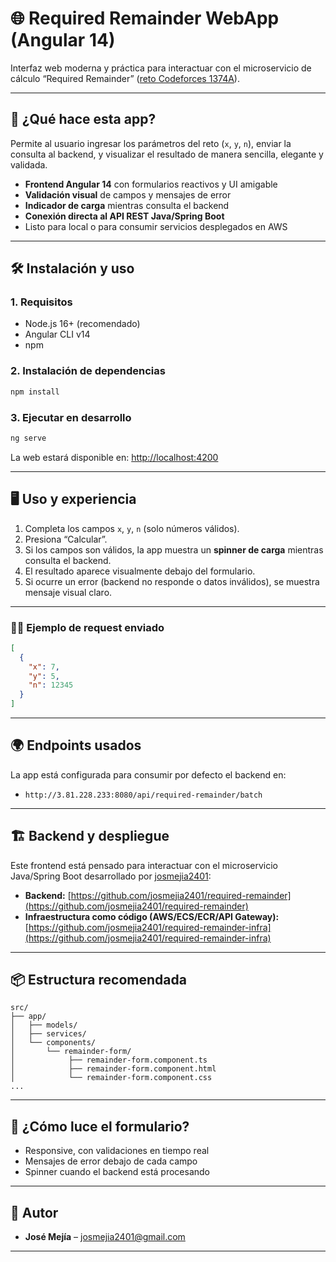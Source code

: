 # 🌐 Required Remainder WebApp (Angular 14)

Interfaz web moderna y práctica para interactuar con el microservicio de cálculo “Required Remainder” ([reto Codeforces 1374A](https://codeforces.com/problemset/problem/1374/A)).

---

## 🚀 ¿Qué hace esta app?

Permite al usuario ingresar los parámetros del reto (`x`, `y`, `n`), enviar la consulta al backend, y visualizar el resultado de manera sencilla, elegante y validada.

* **Frontend Angular 14** con formularios reactivos y UI amigable
* **Validación visual** de campos y mensajes de error
* **Indicador de carga** mientras consulta el backend
* **Conexión directa al API REST Java/Spring Boot**
* Listo para local o para consumir servicios desplegados en AWS

---

## 🛠️ Instalación y uso

### 1. Requisitos

* Node.js 16+ (recomendado)
* Angular CLI v14
* npm

### 2. Instalación de dependencias

```bash
npm install
```

### 3. Ejecutar en desarrollo

```bash
ng serve
```

La web estará disponible en: [http://localhost:4200](http://localhost:4200)

---

## 🖥️ Uso y experiencia

1. Completa los campos `x`, `y`, `n` (solo números válidos).
2. Presiona “Calcular”.
3. Si los campos son válidos, la app muestra un **spinner de carga** mientras consulta el backend.
4. El resultado aparece visualmente debajo del formulario.
5. Si ocurre un error (backend no responde o datos inválidos), se muestra mensaje visual claro.

---

### 🧑‍💻 Ejemplo de request enviado

```json
[
  {
    "x": 7,
    "y": 5,
    "n": 12345
  }
]
```

---

## 🌍 Endpoints usados

La app está configurada para consumir por defecto el backend en:

* `http://3.81.228.233:8080/api/required-remainder/batch`

---

## 🏗️ Backend y despliegue

Este frontend está pensado para interactuar con el microservicio Java/Spring Boot desarrollado por [josmejia2401](https://github.com/josmejia2401):

* **Backend:**
  [https://github.com/josmejia2401/required-remainder](https://github.com/josmejia2401/required-remainder)
* **Infraestructura como código (AWS/ECS/ECR/API Gateway):**
  [https://github.com/josmejia2401/required-remainder-infra](https://github.com/josmejia2401/required-remainder-infra)

---

## 📦 Estructura recomendada

```
src/
├── app/
│   ├── models/
│   ├── services/
│   └── components/
│       └── remainder-form/
│            ├── remainder-form.component.ts
│            ├── remainder-form.component.html
│            └── remainder-form.component.css
...
```

---

## 🎨 ¿Cómo luce el formulario?

* Responsive, con validaciones en tiempo real
* Mensajes de error debajo de cada campo
* Spinner cuando el backend está procesando

---

## 👤 Autor

* **José Mejía** – [josmejia2401@gmail.com](mailto:josmejia2401@gmail.com)

---